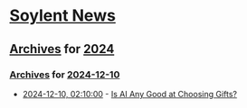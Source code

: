 # [Soylent News](../../../README.md)

## [Archives](../../index.md) for [2024](../index.md)

### [Archives](../../index.md) for [2024-12-10](index.md)

* [2024-12-10, 02:10:00](https://soylentnews.org/article.pl?sid=24/12/09/105207&from=rss) - [Is AI Any Good at Choosing Gifts?](https://soylentnews.org/article.pl?sid=24/12/09/105207&from=rss)
